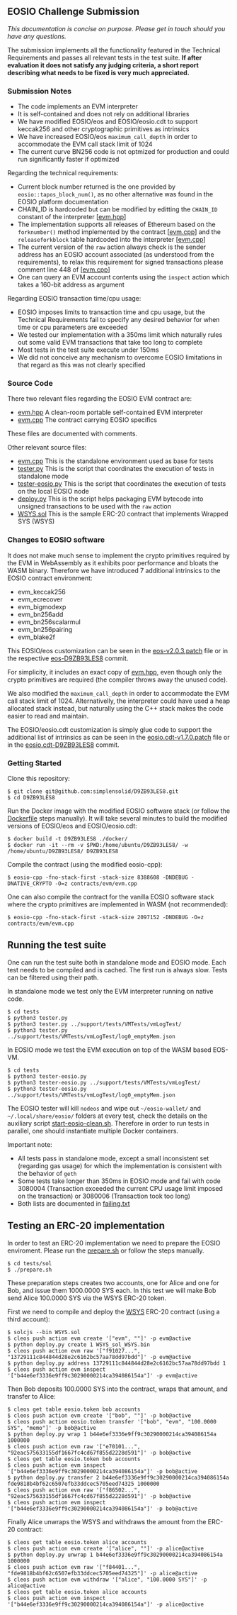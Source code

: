 ## EOSIO Challenge Submission

_This documentation is concise on purpose. Please get in touch should you have any questions._

The submission implements all the functionality featured in the Technical Requirements and passes all relevant tests in the test suite.
**If after evaluation it does not satisfy any judging criteria, a short report describing what needs to be fixed is very much appreciated.**

### Submission Notes

- The code implements an EVM interpreter
- It is self-contained and does not rely on additional libraries
- We have modified EOSIO/eos and EOSIO/eosio.cdt to support keccak256 and other cryptographic primitives as intrinsics
- We have increased EOSIO/eos `maximum_call_depth` in order to accommodate the EVM call stack limit of 1024
- The current curve BN256 code is not optmized for production and could run significantly faster if optimized

Regarding the technical requirements:

- Current block number returned is the one provided by `eosio::tapos_block_num()`, as no other alternative was found in the EOSIO platform documentation
- CHAIN_ID is hardcoded but can be modified by editting the `CHAIN_ID` constant of the interpreter [[evm.hpp](https://github.com/simplensolid/D9ZB93LES8/blob/741b261ea8f91e3675956688a9920f884ad69ad8/src/evm.hpp#L2766)]
- The implementation supports all releases of Ethereum based on the `forknumber()` method implemented by the contract [[evm.cpp](https://github.com/simplensolid/D9ZB93LES8/blob/741b261ea8f91e3675956688a9920f884ad69ad8/contracts/evm/evm.cpp#L591)] and the `releaseforkblock` table hardcoded into the interpreter [[evm.cpp](https://github.com/simplensolid/D9ZB93LES8/blob/741b261ea8f91e3675956688a9920f884ad69ad8/src/evm.hpp#L2784)]
- The current version of the `raw` action always check is the sender address has an EOSIO account associated (as understood from the requirements), to relax this requirement for signed transactions please comment line 448 of [[evm.cpp](https://github.com/simplensolid/D9ZB93LES8/blob/741b261ea8f91e3675956688a9920f884ad69ad8/contracts/evm/evm.cpp#L448)]
- One can query an EVM account contents using the `inspect` action which takes a 160-bit address as argument

Regarding EOSIO transaction time/cpu usage:

- EOSIO imposes limits to transaction time and cpu usage, but the Technical Requirements fail to specify any desired behavior for when time or cpu parameters are exceeded
- We tested our implementation with a 350ms limit which naturally rules out some valid EVM transactions that take too long to complete
- Most tests in the test suite execute under 150ms
- We did not conceive any mechanism to overcome EOSIO limitations in that regard as this was not clearly specified

### Source Code

There two relevant files regarding the EOSIO EVM contract are:

- [evm.hpp](src/evm.hpp) A clean-room portable self-contained EVM interpreter
- [evm.cpp](contracts/evm/evm.cpp) The contract carrying EOSIO specifics

These files are documented with comments.

Other relevant source files:

- [evm.cpp](src/evm.cpp) This is the standalone environment used as base for tests
- [tester.py](tests/tester.py) This is the script that coordinates the execution of tests in standalone mode
- [tester-eosio.py](tests/tester-eosio.py) This is the script that coordinates the execution of tests on the local EOSIO node
- [deploy.py](tests/sol/deploy.py) This is the script helps packaging EVM bytecode into unsigned transactions to be used with the `raw` action
- [WSYS.sol](tests/sol/WSYS.sol) This is the sample ERC-20 contract that implements Wrapped SYS (WSYS)

### Changes to EOSIO software

It does not make much sense to implement the crypto primitives required by the EVM in WebAssembly as it exhibits poor performance and bloats the WASM binary. Therefore we have introduced 7 additional intrinsics to the EOSIO contract environment:

- evm_keccak256
- evm_ecrecover
- evm_bigmodexp
- evm_bn256add
- evm_bn256scalarmul
- evm_bn256pairing
- evm_blake2f

This EOSIO/eos customization can be seen in the [eos-v2.0.3.patch](support/eos-v2.0.3.patch) file or in the respective [eos-D9ZB93LES8](https://github.com/simplensolid/eos-D9ZB93LES8/commit/f236f2791ad4c10e81ab60df6905a367dc4b253f) commit.

For simplicity, it includes an exact copy of [evm.hpp](src/evm.hpp), even though only the crypto primitives are required (the compiler throws away the unused code).

We also modified the `maximum_call_depth` in order to accommodate the EVM call stack limit of 1024. Alternativelly, the interpreter could have used a heap allocated stack instead, but naturally using the C++ stack makes the code easier to read and maintain.

The EOSIO/eosio.cdt customization is simply glue code to support the additional list of intrinsics as can be seen in the [eosio.cdt-v1.7.0.patch](support/eosio.cdt-v1.7.0.patch) file or in the [eosio.cdt-D9ZB93LES8](https://github.com/simplensolid/eosio.cdt-D9ZB93LES8/commit/a0d0dfb732ac1df3e39ed014a1eb06d3fa682f3b) commit.

### Getting Started

Clone this repository:

    $ git clone git@github.com:simplensolid/D9ZB93LES8.git
    $ cd D9ZB93LES8

Run the Docker image with the modified EOSIO software stack (or follow the [Dockerfile](docker/Dockerfile) steps manually). It will take several minutes to build the modified versions of EOSIO/eos and EOSIO/eosio.cdt:

    $ docker build -t D9ZB93LES8 ./docker/
    $ docker run -it --rm -v $PWD:/home/ubuntu/D9ZB93LES8/ -w /home/ubuntu/D9ZB93LES8/ D9ZB93LES8

Compile the contract (using the modified eosio-cpp):

    $ eosio-cpp -fno-stack-first -stack-size 8388608 -DNDEBUG -DNATIVE_CRYPTO -O=z contracts/evm/evm.cpp

One can also compile the contract for the vanilla EOSIO software stack where the crypto primitives are implemented in WASM (not recommended):

    $ eosio-cpp -fno-stack-first -stack-size 2097152 -DNDEBUG -O=z contracts/evm/evm.cpp

## Running the test suite

One can run the test suite both in standalone mode and EOSIO mode. Each test needs to be compiled and is cached. The first run is always slow. Tests can be filtered using their path.

In standalone mode we test only the EVM interpreter running on native code.

    $ cd tests
    $ python3 tester.py
    $ python3 tester.py ../support/tests/VMTests/vmLogTest/
    $ python3 tester.py ../support/tests/VMTests/vmLogTest/log0_emptyMem.json

In EOSIO mode we test the EVM execution on top of the WASM based EOS-VM.

    $ cd tests
    $ python3 tester-eosio.py
    $ python3 tester-eosio.py ../support/tests/VMTests/vmLogTest/
    $ python3 tester-eosio.py ../support/tests/VMTests/vmLogTest/log0_emptyMem.json

The EOSIO tester will kill `nodeos` and wipe out `~/eosio-wallet/` and `~/.local/share/eosio/` folders at every test, check the details on the auxiliary script [start-eosio-clean.sh](tests/start-eosio-clean.sh). Therefore in order to run tests in parallel, one should instantiate multiple Docker containers.

Important note:

- All tests pass in standalone mode, except a small inconsistent set (regarding gas usage) for which the implementation is consistent with the behavior of `geth`
- Some tests take longer than 350ms in EOSIO mode and fail with code 3080004 (Transaction exceeded the current CPU usage limit imposed on the transaction) or 3080006 (Transaction took too long)
- Both lists are documented in [failing.txt](tests/failing.txt)

## Testing an ERC-20 implementation

In order to test an ERC-20 implementation we need to prepare the EOSIO enviroment. Please run the [prepare.sh](tests/sol/prepare.sh) or follow the steps manually.

    $ cd tests/sol
    $ ./prepare.sh

These preparation steps creates two accounts, one for Alice and one for Bob, and issue them 1000.0000 SYS each. In this test we will make Bob send Alice 100.0000 SYS via the WSYS ERC-20 token.

First we need to compile and deploy the [WSYS](tests/sol/WSYS.sol) ERC-20 contract (using a third account):

    $ solcjs --bin WSYS.sol
    $ cleos push action evm create '["evm", ""]' -p evm@active
    $ python deploy.py create 1 WSYS_sol_WSYS.bin
    $ cleos push action evm raw '["f91027...", "13729111c844844d28e2c6162bc57aa78dd97bdd"]' -p evm@active
    $ python deploy.py address 13729111c844844d28e2c6162bc57aa78dd97bdd 1
    $ cleos push action evm inspect '["b44e6ef3336e9ff9c30290000214ca394086154a"]' -p evm@active

Then Bob deposits 100.0000 SYS into the contract, wraps that amount, and transfer to Alice:

    $ cleos get table eosio.token bob accounts
    $ cleos push action evm create '["bob", ""]' -p bob@active
    $ cleos push action eosio.token transfer '["bob", "evm", "100.0000 SYS", "memo"]' -p bob@active
    $ python deploy.py wrap 1 b44e6ef3336e9ff9c30290000214ca394086154a 1000000
    $ cleos push action evm raw '["e70101...", "92eac575633155df1667fc4cd67f855d2228d591"]' -p bob@active
    $ cleos get table eosio.token bob accounts
    $ cleos push action evm inspect '["b44e6ef3336e9ff9c30290000214ca394086154a"]' -p bob@active
    $ python deploy.py transfer 2 b44e6ef3336e9ff9c30290000214ca394086154a fde9818b4bf62c6507efb33ddcec5705eed74325 1000000
    $ cleos push action evm raw '["f86502...", "92eac575633155df1667fc4cd67f855d2228d591"]' -p bob@active
    $ cleos push action evm inspect '["b44e6ef3336e9ff9c30290000214ca394086154a"]' -p bob@active

Finally Alice unwraps the WSYS and withdraws the amount from the ERC-20 contract:

    $ cleos get table eosio.token alice accounts
    $ cleos push action evm create '["alice", ""]' -p alice@active
    $ python deploy.py unwrap 1 b44e6ef3336e9ff9c30290000214ca394086154a 1000000
    $ cleos push action evm raw '["f84401...", "fde9818b4bf62c6507efb33ddcec5705eed74325"]' -p alice@active
    $ cleos push action evm withdraw '["alice", "100.0000 SYS"]' -p alice@active
    $ cleos get table eosio.token alice accounts
    $ cleos push action evm inspect '["b44e6ef3336e9ff9c30290000214ca394086154a"]' -p alice@active

